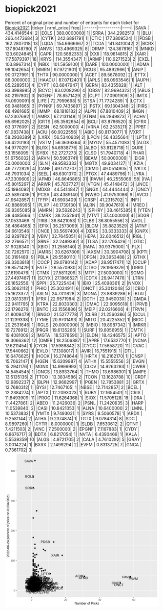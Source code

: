 # biopick2021
Percent of original price and number of entrants for each ticket for [Biopick2021](https://twitter.com/hashtag/Biopick2021)
|ticker |  nrml_price| freq|
|:------|-----------:|----:|
|SAVA   | 434.4146544|    2|
|EOLS   | 380.0000000|    1|
|SRRA   | 344.2982519|    1|
|BLU    | 266.4473684|    3|
|CYTK   | 242.6891791|    1|
|CTIC   | 177.3809524|    1|
|PDSB   | 162.2807018|   13|
|LQDA   | 154.6666667|    2|
|TCDA   | 141.8410042|    2|
|BCRX   | 137.8048780|    7|
|ANVS   | 133.4969325|    8|
|ORMP   | 124.3678161|    1|
|MNKD   | 123.6024845|    1|
|CAPR   | 120.5882353|    3|
|XXII   | 118.9814815|    2|
|XAIR   | 117.5879397|   18|
|KRYS   | 114.3554347|    1|
|ARMP   | 110.9271523|    2|
|EXEL   | 103.8967314|    1|
|NBIX   | 101.5959100|    1|
|DARE   | 100.0000000|    1|
|ADMA   |  98.1042654|    1|
|BMRN   |  97.9721901|    1|
|RCUS   |  95.4892966|    1|
|ANIP   |  90.0727991|    1|
|THTX   |  90.0000000|    1|
|ACET   |  89.5678092|    2|
|ETTX   |  88.0000000|    2|
|HAACU  |  87.0712401|    1|
|APLS   |  86.0963546|    1|
|AUPH   |  85.2289513|    4|
|EYPT   |  83.6847947|    1|
|GERN   |  83.4355828|    1|
|ALT    |  83.3988985|    2|
|BCYC   |  83.0208290|    4|
|OBSV   |  82.9694323|    2|
|ABUS   |  80.2197802|    3|
|NGENF  |  78.8571429|    2|
|CLPT   |  77.0901909|    3|
|IMTX   |  74.0909091|    6|
|LIFE   |  72.7959698|    5|
|STSA   |  71.7724289|    1|
|LCTX   |  69.9481865|    3|
|PYNKF  |  69.7435897|    2|
|FSTX   |  69.1304348|    2|
|PIRS   |  68.4981685|    8|
|IMMP   |  68.1818182|    2|
|ALPN   |  67.8810409|    2|
|IMGN   |  67.2307692|    1|
|AMRX   |  67.2131148|    1|
|ATNM   |  66.2849873|    7|
|ACHV   |  65.6962025|    2|
|GRTS   |  65.3562654|    6|
|BCLI   |  63.8766520|    3|
|CFRX   |  63.3776091|    2|
|SESN   |  62.5000000|    4|
|VRNA   |  62.2535211|    2|
|PPBT   |  61.0837438|    1|
|ACIU   |  60.9022556|    1|
|ABIO   |  60.8173077|    1|
|VXRT   |  58.2938389|    2|
|LXRX   |  56.5340909|    2|
|LPCN   |  56.4335664|    1|
|LPTX   |  56.4220183|   11|
|VSTM   |  56.3636364|    3|
|MYOV   |  55.4571083|    1|
|ALDX   |  54.9770291|    1|
|BLRX   |  54.6938776|    3|
|ALBO   |  53.8128718|    1|
|QURE   |  53.1556095|    1|
|SYBX   |  52.2727273|    2|
|CLSD   |  51.7940718|    4|
|PHAR   |  51.6756032|    2|
|ARVN   |  50.5963741|    1|
|BEAM   |  50.0000006|    1|
|EIGR   |  50.0000000|    2|
|SLN    |  49.9583333|    1|
|MGTX   |  49.9034127|    1|
|KZIA   |  49.7772829|    4|
|CANF   |  49.1712707|    2|
|CRMD   |  49.0514905|    1|
|VKTX   |  48.7931034|    2|
|SEEL   |  48.6301370|    2|
|PTGX   |  47.4489796|    1|
|LYRA   |  47.3309609|    2|
|AFMD   |  46.8646865|   31|
|PAVM   |  46.2555066|   58|
|IVA    |  45.8015267|    2|
|ARWR   |  45.7837727|    8|
|VTGN   |  45.4148472|    3|
|JNCE   |  45.1994092|    1|
|MDXG   |  44.5414847|    1|
|SNGX   |  44.4444444|    2|
|ONCY   |  43.5897436|    1|
|PCSA   |  43.4389140|    1|
|NWBO   |  41.9753086|    9|
|AVCO   |  41.9642857|    1|
|TFFP   |  41.6903409|    1|
|CRSP   |  41.2315702|    1|
|INFI   |  40.8866995|    1|
|PLXP   |  40.1739130|    1|
|ALRN   |  39.9047619|    4|
|MREO   |  39.8305085|    8|
|AMRN   |  39.5626243|    1|
|SPHRY  |  38.4615385|    1|
|YTEN   |  38.4485666|    1|
|CMRX   |  38.2352941|    2|
|VTVT   |  37.4000000|    4|
|SDGR   |  37.0533466|    1|
|TRIB   |  36.8421053|    1|
|CLBS   |  36.8055556|    3|
|AVDL   |  36.4864865|    3|
|EPIX   |  36.2573099|    3|
|BLCM   |  35.8823529|    2|
|ATNF   |  34.6613546|    1|
|CNCE   |  33.5697400|    4|
|XERS   |  33.3333333|    8|
|GNPX   |  32.9297821|    3|
|VBIV   |  32.7645051|    8|
|HEPA   |  32.6046512|    6|
|RIGL   |  32.2766571|    2|
|SRNE   |  32.2489392|    3|
|TLSA   |  32.1705426|    1|
|OTIC   |  31.9028340|    1|
|XBIO   |  31.2558140|    2|
|RAFA   |  30.9375000|    1|
|PLX    |  30.7262570|    2|
|AMRS   |  30.6267806|    1|
|AXSM   |  30.3904708|    3|
|KPTI   |  30.3191489|    9|
|PBLA   |  29.5580110|    1|
|OPGN   |  29.3953488|    2|
|GTHX   |  29.3303818|    1|
|COCP   |  29.0780142|    1|
|ADAP   |  28.9517471|   12|
|OCUP   |  28.8571429|    1|
|FATE   |  28.5570930|    3|
|CTSO   |  28.1959379|    1|
|DRRX   |  27.6190476|    1|
|CTMX   |  27.5811209|    3|
|MTP    |  27.5000000|    1|
|SGMO   |  27.4497487|   11|
|SCYX   |  27.1966527|    1|
|CDTX   |  26.9417476|    1|
|LTRN   |  26.1652556|    1|
|SPPI   |  25.7225434|    1|
|IBIO   |  25.4098361|    2|
|NNOX   |  25.3062112|    1|
|PHIO   |  25.3024911|    6|
|ONCT   |  25.3012048|   52|
|CBIO   |  25.1623377|    1|
|ASLN   |  24.7311828|    3|
|MDNA   |  23.8839286|    6|
|BTAI   |  23.0813397|    1|
|IFRX   |  22.9571984|    2|
|DCTH   |  22.9450030|    3|
|GMDA   |  22.9411765|    3|
|KTRA   |  22.8030303|    2|
|DMAC   |  22.6095618|    6|
|PRVB   |  22.1796276|    1|
|BNTC   |  22.1556886|    5|
|MEIP   |  22.0216606|    4|
|TRVN   |  21.8009479|    1|
|BNGO   |  21.5277778|    7|
|CLRB   |  21.2560386|    5|
|OCUL   |  21.1239338|    1|
|TYME   |  20.9701493|    3|
|MITO   |  20.4225352|    1|
|BIOC   |  20.2531646|    1|
|RGLS   |  20.0000000|    3|
|MBIO   |  19.8987342|    1|
|MRKR   |  19.7278912|    2|
|PRQR   |  19.6135266|    1|
|SURF   |  19.6056955|    1|
|DMTK   |  19.4081009|    2|
|MGTA   |  18.5378590|    3|
|ELDN   |  18.4246575|    2|
|APTO   |  18.3066362|   12|
|OMER   |  18.2506887|    1|
|APRE   |  17.6532770|    1|
|NCNA   |  17.6211454|    1|
|CYCN   |  17.5986842|    3|
|CYCC   |  17.5658720|   11|
|CVAC   |  17.5440662|    1|
|EVLO   |  17.1308017|    1|
|AVIR   |  16.7551915|    1|
|DTIL   |  16.6476625|    1|
|HOOK   |  16.2748644|    1|
|HRTX   |  16.2162170|    1|
|CNSP   |  15.7062147|    1|
|HGEN   |  15.6209987|    4|
|ATHX   |  15.5555556|    3|
|EVGN   |  15.2941176|    1|
|MGNX   |  14.9999993|    1|
|CLOV   |  14.9263293|    1|
|CWBR   |  14.5454545|    1|
|ONCS   |  13.8933764|    1|
|THMO   |  13.6986301|    1|
|AMPE   |  13.5135135|    2|
|TTOO   |  13.3834586|    2|
|TCON   |  13.1628788|   10|
|CRDF   |  12.9892237|    2|
|BLPH   |  12.9682997|    1|
|PGEN   |  12.7853881|    3|
|GRTX   |  12.7680312|    1|
|BYSI   |  12.7467105|    1|
|NBSE   |  12.7142857|    2|
|BCEL   |  12.2384274|    1|
|APTX   |  12.2093023|    1|
|RUBY   |  12.1654501|    1|
|CRIS   |  11.8493909|   11|
|PROG   |  11.6264368|    1|
|SIOX   |  11.5705128|   18|
|IDRA   |  11.4427861|    2|
|ABEO   |  11.2426036|    2|
|PSNL   |  11.2420935|    3|
|HARP   |  11.0539840|    2|
|CASI   |  10.8421053|    1|
|ALNA   |  10.6400000|    2|
|LMNL   |  10.5373832|    1|
|YMTX   |   9.7493031|    1|
|SYRS   |   9.5060578|    1|
|ARDX   |   9.2581144|    2|
|ATHA   |   9.2374874|    1|
|TGTX   |   9.0784314|    8|
|SDC    |   8.9897260|    1|
|CYTR   |   8.0000000|    1|
|SLDB   |   7.6530612|    2|
|QTNT   |   7.4211503|    2|
|VINC   |   7.2500000|    2|
|EPGNF  |   7.1167883|    1|
|CYDY   |   6.8676717|    3|
|BDTX   |   6.8217054|    1|
|NVTA   |   6.4390469|    1|
|KALA   |   5.5539359|   10|
|ALGS   |   4.9721705|    2|
|CALA   |   4.7610292|    5|
|GRAY   |   3.0014224|    1|
|BXRX   |   2.1499294|    2|
|EVFM   |   0.8313725|    7|
|GNCA   |   0.7361702|    3|
![retvspicks](biopicks.png?raw=true)
